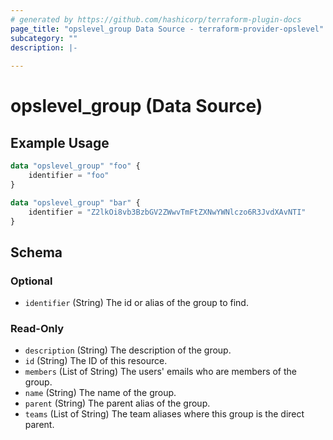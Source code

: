 ```yaml
---
# generated by https://github.com/hashicorp/terraform-plugin-docs
page_title: "opslevel_group Data Source - terraform-provider-opslevel"
subcategory: ""
description: |-
  
---
```


# opslevel_group (Data Source)



## Example Usage

```terraform
data "opslevel_group" "foo" {
    identifier = "foo"
}

data "opslevel_group" "bar" {
    identifier = "Z2lkOi8vb3BzbGV2ZWwvTmFtZXNwYWNlczo6R3JvdXAvNTI"
}
```

<!-- schema generated by tfplugindocs -->
## Schema

### Optional

- `identifier` (String) The id or alias of the group to find.

### Read-Only

- `description` (String) The description of the group.
- `id` (String) The ID of this resource.
- `members` (List of String) The users' emails who are members of the group.
- `name` (String) The name of the group.
- `parent` (String) The parent alias of the group.
- `teams` (List of String) The team aliases where this group is the direct parent.


